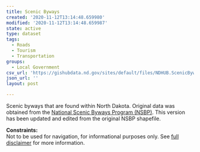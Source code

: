 ```yaml
---
title: Scenic Byways
created: '2020-11-12T13:14:48.659980'
modified: '2020-11-12T13:14:48.659987'
state: active
type: dataset
tags:
  - Roads
  - Tourism
  - Transportation
groups:
  - Local Government
csv_url: 'https://gishubdata.nd.gov/sites/default/files/NDHUB.ScenicByways.csv'
json_url: ''
layout: post

---
```

<p>Scenic byways that are found within North Dakota. Original data was obtained from the <a href="https://www.fhwa.dot.gov/byways">National Scenic Byways Program (NSBP)</a>. This version has been updated and edited from the original NSBP shapefile.</p>
<p><strong>Constraints:</strong><br />
Not to be used for navigation, for informational purposes only. See <a href="/north-dakota-disclaimer">full disclaimer</a> for more information.</p>

